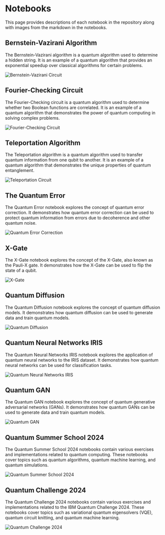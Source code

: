 # Notebooks

This page provides descriptions of each notebook in the repository along with images from the markdown in the notebooks.

## Bernstein-Vazirani Algorithm

The Bernstein-Vazirani algorithm is a quantum algorithm used to determine a hidden string. It is an example of a quantum algorithm that provides an exponential speedup over classical algorithms for certain problems.

![Bernstein-Vazirani Circuit](../images/bernstein_vazirani_circuit.png)

## Fourier-Checking Circuit

The Fourier-Checking circuit is a quantum algorithm used to determine whether two Boolean functions are correlated. It is an example of a quantum algorithm that demonstrates the power of quantum computing in solving complex problems.

![Fourier-Checking Circuit](../images/fourier_checking_circuit.png)

## Teleportation Algorithm

The Teleportation algorithm is a quantum algorithm used to transfer quantum information from one qubit to another. It is an example of a quantum algorithm that demonstrates the unique properties of quantum entanglement.

![Teleportation Circuit](../images/teleportation_circuit.png)

## The Quantum Error

The Quantum Error notebook explores the concept of quantum error correction. It demonstrates how quantum error correction can be used to protect quantum information from errors due to decoherence and other quantum noise.

![Quantum Error Correction](../images/quantum_error_correction.png)

## X-Gate

The X-Gate notebook explores the concept of the X-Gate, also known as the Pauli-X gate. It demonstrates how the X-Gate can be used to flip the state of a qubit.

![X-Gate](../images/x_gate.png)

## Quantum Diffusion

The Quantum Diffusion notebook explores the concept of quantum diffusion models. It demonstrates how quantum diffusion can be used to generate data and train quantum models.

![Quantum Diffusion](../images/quantum_diffusion.png)

## Quantum Neural Networks IRIS

The Quantum Neural Networks IRIS notebook explores the application of quantum neural networks to the IRIS dataset. It demonstrates how quantum neural networks can be used for classification tasks.

![Quantum Neural Networks IRIS](../images/quantum_neural_networks_iris.png)

## Quantum GAN

The Quantum GAN notebook explores the concept of quantum generative adversarial networks (GANs). It demonstrates how quantum GANs can be used to generate data and train quantum models.

![Quantum GAN](../images/quantum_gan.png)

## Quantum Summer School 2024

The Quantum Summer School 2024 notebooks contain various exercises and implementations related to quantum computing. These notebooks cover topics such as quantum algorithms, quantum machine learning, and quantum simulations.

![Quantum Summer School 2024](../images/quantum_summer_school_2024.png)

## Quantum Challenge 2024

The Quantum Challenge 2024 notebooks contain various exercises and implementations related to the IBM Quantum Challenge 2024. These notebooks cover topics such as variational quantum eigensolvers (VQE), quantum circuit knitting, and quantum machine learning.

![Quantum Challenge 2024](../images/quantum_challenge_2024.png)
